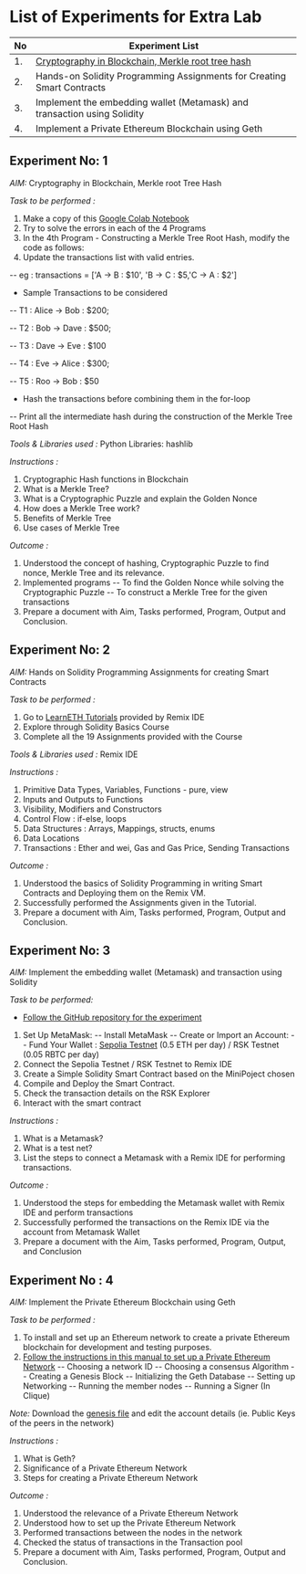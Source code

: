# List of Experiments for Extra Lab 

| No | Experiment List |
| -- | --------------- |
| 1. | [Cryptography in Blockchain, Merkle root tree hash](https://github.com/LifnaJos/HBCC601-Blockchain-Platforms/blob/main/PPT/Experiment_List.md#experiment--no-1) |
| 2. | Hands-on Solidity Programming Assignments for Creating Smart Contracts | 
| 3. | Implement the embedding wallet (Metamask) and transaction using Solidity |
| 4. | Implement a Private Ethereum  Blockchain using Geth |

## Experiment  No: 1
*AIM:* Cryptography in Blockchain, Merkle root Tree Hash

*Task to be performed :*

1. Make a copy of this [Google Colab Notebook](https://colab.research.google.com/drive/1RDlF1gtFp7Bxlkn0IQv01muSbfuTSajh?usp=sharing)
2. Try to solve the errors in each of the 4 Programs
3. In the 4th Program - Constructing a Merkle Tree Root Hash, modify the code as follows:
4. Update the transactions list with valid entries.
   
-- eg : transactions = ['A -> B : $10', 'B -> C : $5,'C -> A : $2']

- Sample Transactions to be considered 

-- T1 : Alice → Bob : $200; 

-- T2 : Bob → Dave : $500; 	

-- T3 : Dave → Eve : $100

-- T4 : Eve → Alice : $300; 	

-- T5 : Roo → Bob : $50

- Hash the transactions before combining them in the for-loop

-- Print all the intermediate hash during the construction of the Merkle Tree Root Hash

*Tools & Libraries used :* Python Libraries: hashlib

*Instructions :*
1. Cryptographic Hash functions in Blockchain
2. What is a Merkle Tree?
3. What is a Cryptographic Puzzle and explain the Golden Nonce
4. How does a Merkle Tree work?
5. Benefits of Merkle Tree
6. Use cases of Merkle Tree

*Outcome :*
1. Understood the concept of hashing, Cryptographic Puzzle to find nonce, Merkle Tree and its relevance.
2. Implemented programs
-- To find the Golden Nonce while solving the Cryptographic Puzzle
-- To construct a Merkle Tree for the given transactions
3. Prepare a document with Aim, Tasks performed, Program, Output and Conclusion.

## Experiment  No: 2

*AIM:* Hands on Solidity Programming Assignments for creating Smart Contracts

*Task to be performed :*
1. Go to [LearnETH Tutorials](https://remix.ethereum.org/#lang=en&optimize=false&runs=200&evmVersion=null) provided by Remix IDE
2. Explore through Solidity Basics Course
3. Complete all the 19 Assignments provided with the Course

*Tools & Libraries used :* Remix IDE

*Instructions :*
1. Primitive Data Types, Variables, Functions - pure, view
2. Inputs and Outputs to Functions
3. Visibility, Modifiers and Constructors
4. Control Flow : if-else, loops
5. Data Structures : Arrays, Mappings, structs, enums
6. Data Locations
7. Transactions : Ether and wei, Gas and Gas Price, Sending Transactions

*Outcome :*
1. Understood the basics of Solidity Programming in writing Smart Contracts and Deploying them on the Remix VM.
2. Successfully performed the Assignments given in the Tutorial.
3. Prepare a document with Aim, Tasks performed, Program, Output and Conclusion.

## Experiment  No: 3

*AIM:* Implement the embedding wallet (Metamask) and transaction using Solidity 

*Task to be performed:* 			
- [Follow the GitHub repository for the experiment](https://github.com/LifnaJos/Embedding-Metamask-wallet-with-Remix-IDE-and-perform-transactions/tree/main#readme)
1. Set Up MetaMask:
-- Install MetaMask
-- Create or Import an Account:
-- Fund Your Wallet :  [Sepolia Testnet](https://github.com/LifnaJos/Getting-funds-from-Testnets-to-Metamask-Wallet/blob/main/readme.md#steps-to-get-funds-from-sepolia-testnet) (0.5 ETH per day) / RSK Testnet  (0.05 RBTC per day)
2. Connect the Sepolia Testnet  / RSK Testnet to Remix IDE       
3. Create a Simple Solidity Smart Contract based on the MiniPoject chosen
4. Compile and Deploy the Smart Contract.
5. Check the transaction details on the RSK Explorer
6. Interact with the smart contract 

*Instructions :*
1. What is a Metamask?
2. What is a test net?
3. List the steps to connect a Metamask with a Remix IDE for performing transactions.

*Outcome :*
1. Understood the steps for embedding the Metamask wallet with Remix IDE and perform transactions
2. Successfully performed the transactions on the Remix IDE via the account from Metamask Wallet
3. Prepare a document with the Aim, Tasks performed, Program, Output, and Conclusion

## 	Experiment  No : 4
*AIM:* Implement the Private Ethereum Blockchain using Geth

*Task to be performed :*
1. To install and set up an Ethereum network to create a private Ethereum blockchain for development and testing purposes. 
2. [Follow the instructions in this manual to set up a Private Ethereum Network](https://github.com/LifnaJos/private_ethereum_setup/blob/main/README.md)
-- Choosing a network ID
-- Choosing a consensus Algorithm
-- Creating a Genesis Block
-- Initializing the Geth Database
-- Setting up Networking
-- Running the member nodes
-- Running a Signer (In Clique)

*Note:* Download the [genesis file](https://drive.google.com/file/d/19Xwg1dKp2B3yhfNfSX81h0LDQRCTqWU6/view?usp=drive_link) and edit the account details (ie. Public Keys of the peers in the network)

*Instructions :*
1. What is Geth?
2. Significance of a Private Ethereum Network
3. Steps for creating a Private Ethereum Network

*Outcome :*
1. Understood the relevance of a Private Ethereum Network
2. Understood how to set up the Private Ethereum Network
3. Performed transactions between the nodes in the network
4. Checked the status of transactions in the Transaction pool
5. Prepare a document with Aim, Tasks performed, Program, Output and Conclusion.
